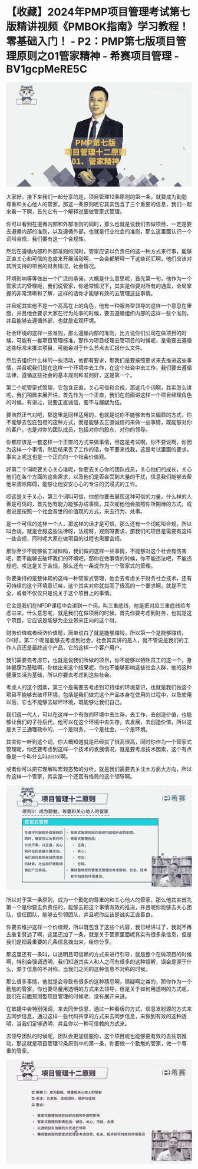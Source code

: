 # 【收藏】2024年PMP项目管理考试第七版精讲视频《PMBOK指南》学习教程！零基础入门！ - P2：PMP第七版项目管理原则之01管家精神 - 希赛项目管理 - BV1gcpMeRE5C

![](img/0d48ef60fffab32ddda8ae43eb289a64_0.png)

大家好，接下来我们一起分享的是，项目管理12条原则的第一条，就要成为勤勉尊重和关心他人的管家，那这一条原则呢它其实包含了三个重要的信息，我们一起来看一下啊，首先它有一个解释说要做管家式管理。

你可以看到在遵循内部和外部准则的同时，那么也就是说我们去做项目，一定是要去遵循内部的准则，以及遵循外部，也就是行业社会的准则，那么这里面认识一个词叫合规，我们要有这一个合规性。

然后在遵循内部和外部准则的同时，管家应该以负责任的这一种方式来行事，能够正直关心和可信的态度来开展活动啊，一会会都解释一下这些词汇啊，他们应该对其所支持的项目的财务情况，社会情况。

环境影响等等做出一个广泛的承诺，大概是什么意思呢，首先第一句，他作为一个管家式的管理呃，我们说管家，你通常情况下，其实是你要对所有的通盘，全局掌握的非常清晰和了解，这样的话你才能够有效的去管理这些事情。

并且呢其实他不是一个高高在上的角色，他有一种服务型领导的这样一个意思在里面，并且他会要求大家在行为处事的时候，要去遵循组织内部的这样一些个准则，并且能够去遵循外部，也就是宏观环境。

社会环境的这样一些准则，那么遵循内部的准则，比方说你们公司在做项目的时候，可能有一套项目管理标准，那作为项目经理去管项目的时候呢，是需要去遵循这些标准来推进项目，可能会对于什么节点去汇报什么文件。

然后去组织什么样的一些活动，他都有要求，那我们是要按照要求来去推进这些事情，并且呢我们是在这样一个环境中去工作，在这个社会中去工作，我们要去遵循法律，遵循这些社会的基本规则和准则好，这是第一个。

第二个呢管家式管理，它包含正直，关心可信和合规，那这几个词啊，其实怎么讲呢，我们稍微来展开讲，首先作为一个正直，我们在前面讲这样一个项目经理角色的时候，有讲过，说要正直诚信，要不与龌龊为伍。

要浩然正气对吧，那这里是同样适用的，也就是说你不能够去有失偏颇的方式，你不能够去包庇包坦的这种方式，而是能够去正直诚信的来做一些事情，既能够对你的客户，也是对你的团队成员，包括对你的股东，对你的领导。

你都应该是一套这样一个正直的方式来做事情，但这是考试啊，你不要说啊，你因为这样一个事情，然后结果丢了工作的话，你不要来找我，这是考试里面的要求，事实上呢这也是一个正向的一个社会价值观。

好第二个词呢要关心关心谁呢，你要去关心你的团队成员，关心他们的成长，关心他们在各个方面的这些需求，以及他们是否会受到大量的干扰，信息我们能够去帮他来清除障碍，能够让他安安心心的专注的沉浸式的工作。

哎这是关于关心，第三个词叫可信，你想你要去展现这种可信的力量，什么样的人善是可信的，首先他有能力能够办成事情，其次呢他他会按照你所期待的方式，或者说是按照一个社会普世的价值观的方式，来去行为，处事。

是一个可信的这样一个人，那这样的话才是可信，那么还有一个词呢叫合规，所以叫合规，就是合服这些法律呀，法规呀，规则呀要求，那我们的项目是需要有这样一些合规，同时呢大家在做项目的过程也需要合规。

那你至少不能够偷工减料吗，我们做的这样一些事情，不能够对这个社会有伤害吧，而不能够去破坏我们的环境吧，那你在做事情的时候，你不能违法吧，不能违规吧，哎这是关于合规，那么还有一条说作为一个管家式的管理。

你要秉持的是整体观的这样一种管家式管理，他会去考虑关于财务社会技术，还有可持续的这个环境意识哇，这个其实对你就拔高了很高的一个要求啊，就是不完全，或者不仅仅只是说关于这个项目上的事情。

它会是我们在NPDP课程中会讲到一个词，叫三重底线，他是把对应三重底线给考虑进来，什么意思呢，就是我们在做项目的时候，首先你要考虑到财务，也就是这个项目，它应该是能够为企业带来正向的这个财。

财务价值或者经济价值嗯，简单说白了就是能够赚钱，所以第一个是能够赚钱，OK好，第二个呢是能够去考虑到社会，社会其实讲的是人，就不管说是我们的工作人员还是最终这个产品，它的这样一个客户用户。

我们需要去考虑它，也就是说我们所做的项目，你不能够以牺牲员工的这一个，身体健康为基础啊，你做出来这个结果呢，你也不能够影响这些社会人群，他的这种健康生活为基础，所以你要去考虑到这些社会。

考虑人的这个因素，第三个是需要去考虑到可持续的环境意识，也就是我们做这个项目不能够去破坏环境，包括是我们做完这个产品本身在使用的过程中，以及使用以后，它也不能够去破坏环境，既能够让我们自己。

我们这一代人，可以在这样一个有效的环境中去生存，去工作，去创造价值，也能够让我们的子孙后代，他可以在这个环境中去生存，去发展，去创造价值，所以这是关于三通理政中的，一个是财务，一个是社会，一个是环境。

其实你一听到这个词，你大概知道就是已经拔了很高很高，同时你作为一个管家式管理呢，你还要考虑到这样一个技术的发展情况，就是要考虑技术因素，这个有点像是一个叫什么叫pistol啊。

或者你可以把它理解叫宏观态势的分析，就是我们需要去关注大方面大方向，所以你这样一个管家，其实是一个还蛮有格局的这个领导啊。



![](img/0d48ef60fffab32ddda8ae43eb289a64_2.png)

所以对于第一条原则，成为一个勤勉的尊重的和关心他人的管家，那么他其实首先第一个是你要去负责任的，能够去把这个事情有效的推进，并且呢你能够去关心团队，信任团队，能够去引领团队，并且呢你应该是诚实正直善良。

你要去维护这样一个价值观，所以既包含了这些个内容，我已经讲过了，我就不再去重复赘述了啊，这里还加了一条，就是关于管家里面呢其实有很多条信息，但是我们是把最重要的几条信息摘出来，给你分享。

那这里还有一条叫，以透明且可信赖的方式来进行引导，就是整个在做项目的时候啊，特别会强调透明，我们知道其实人和人之间有很多的这种误解，误会是源于什么，源于信息的不对称，当我们之间的这种信息不对称的时候。

那么很多事情，他就是会导致有很多的这种猜忌啊，猜疑啊之类的，那你作为一个勤勉的管家，你也要尽量用透明的方式来去领导，但是关于如何用透明的方式呢，我们在前面预测型项目管理的时候呢，没有展开来讲。

在敏捷中会特别强调，来去同步信息，通过一种看板的方式，信息发射源的方式来去同步信息，通过这样一些代码共享的方式来去同步信息，来做到有效的这种透明，当我们足够透明，并且你以一种可信赖的方式来。

去领导团队的时候呢，团队会更加信服你，这个项目呢也能够更有效的去往前推动，那这就是项目管理12条原则中的第一条，你要做一个勤勉的管家，做一个尊重的管家。



![](img/0d48ef60fffab32ddda8ae43eb289a64_4.png)